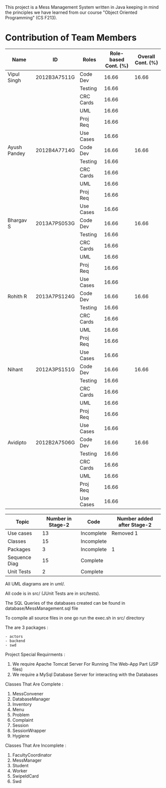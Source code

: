 This project is a Mess Management System written in Java keeping
in mind the principles we have learned from our course "Object
Oriented Programming" (CS F213).

Contribution of Team Members
============================

| Name          | ID            | Roles          | Role-based Cont. (%) | Overall Cont. (%) 
| ------------- | ------------- | -------------- | -------------------- |------------------
| Vipul Singh	| 2012B3A7511G  | Code Dev	 | 16.66                | 16.66
|	   	|	        | Testing    	 | 16.66                |
|  		|               | CRC Cards    	 | 16.66	        |
|       	|	        | UML  		 | 16.66                |
|       	|	        | Proj Req    	 | 16.66                |
|  		|	        | Use Cases    	 | 16.66                |                                                    
| Ayush Pandey	| 2012B4A7714G  | Code Dev	 | 16.66                | 16.66
|	   	|	        | Testing    	 | 16.66                |
|  		|               | CRC Cards    	 | 16.66	        |
|       	|	        | UML  		 | 16.66                |
|       	|	        | Proj Req    	 | 16.66                |
|  		|	        | Use Cases    	 | 16.66                |
| Bhargav S	| 2013A7PS053G  | Code Dev	 | 16.66                | 16.66
|	   	|	        | Testing    	 | 16.66                |
|  		|               | CRC Cards    	 | 16.66	        |
|       	|	        | UML  		 | 16.66                |
|       	|	        | Proj Req    	 | 16.66                |
|  		|	        | Use Cases    	 | 16.66                |
| Rohith R	| 2013A7PS124G  | Code Dev	 | 16.66                | 16.66
|	   	|	        | Testing    	 | 16.66                |
|  		|               | CRC Cards    	 | 16.66	        |
|       	|	        | UML  		 | 16.66                |
|       	|	        | Proj Req    	 | 16.66                |
|  		|	        | Use Cases    	 | 16.66                |
| Nihant	| 2012A3PS151G  | Code Dev	 | 16.66                | 16.66
|	   	|	        | Testing    	 | 16.66                |
|  		|               | CRC Cards    	 | 16.66	        |
|       	|	        | UML  		 | 16.66                |
|       	|	        | Proj Req    	 | 16.66                |
|  		|	        | Use Cases    	 | 16.66                |
| Avidipto	| 2012B2A7506G  | Code Dev	 | 16.66                | 16.66
|	   	|	        | Testing    	 | 16.66                |
|  		|               | CRC Cards    	 | 16.66	        |
|       	|	        | UML  		 | 16.66                |
|       	|	        | Proj Req    	 | 16.66                |
|  		|	        | Use Cases    	 | 16.66                |





| Topic         | Number in Stage-2 | Code          | Number added after Stage-2 |
| ------------- | ----------------- | --------------| ---------------------------|
| Use cases	| 13	            | Incomplete    | Removed 1                  |
| Classes       | 15                | Incomplete    | 			 	 |
| Packages      | 3	            | Incomplete    | 1	                	 |
| Sequence Diag | 15	            | Complete      |	                 	 |
| Unit Tests    | 2	            | Complete      |		               	 |                                           


All UML diagrams are in uml/.

All code is in src/ (JUnit Tests are in src/tests).

The SQL Queries of the databases created can be found in database/MessManagement.sql file

To compile all source files in one go run the exec.sh in src/ directory

The are 3 packages :

	- actors 
	- backend
	- swd

Project Special Requirments :

1. We require Apache Tomcat Server For Running The Web-App Part (JSP files)
2. We require a MySql Database Server for interacting with the Databases

Classes That Are Complete :

1. MessConvener
2. DatabaseManager
3. Inventory
4. Menu
5. Problem
6. Complaint
7. Session
8. SessionWrapper
9. Hygiene


Classes That Are Incomplete :

1. FacultyCoordinator
2. MessManager
3. Student
4. Worker
5. SwipeIdCard
6. Swd
